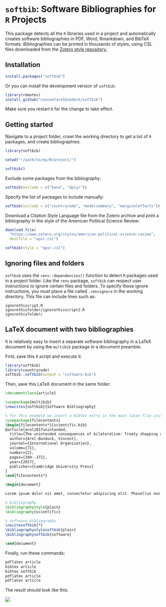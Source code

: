 
<!-- README.md is generated from README.Rmd. Please edit that file -->

# `softbib`: Software Bibliographies for `R` Projects

This package detects all the `R` libraries used in a project and
automatically creates software bibliographies in PDF, Word, Rmarkdown,
and BibTeX formats. Bibliographies can be printed in thousands of
styles, using CSL files downloaded from the [Zotero style
repository.](https://www.zotero.org/styles)

## Installation

``` r
install.packages("softbib")
```

Or you can install the development version of `softbib`:

``` r
library(remotes)
install_github("vincentarelbundock/softbib")
```

Make sure you restart `R` for the change to take effect.

## Getting started

Navigate to a project folder, crawl the working directory to get a list
of `R` packages, and create bibliographies:

``` r
library(softbib)

setwd("~/path/to/my/R/project/")

softbib()
```

Exclude some packages from the bibliography:

``` r
softbib(exclude = c("base", "dplyr"))
```

Specify the list of packages to include manually:

``` r
softbib(include = c("countrycode", "modelsummary", "marginaleffects"))
```

Download a Citation Style Language file from the Zotero archive and
print a bibliography in the style of the American Political Science
Review:

``` r
download.file(
  "https://www.zotero.org/styles/american-political-science-review",
  destfile = "apsr.csl")

softbib(style = "apsr.csl")
```

## Ignoring files and folders

`softbib` uses the `renv::dependencies()` function to detect `R`
packages used in a project folder. Like the `renv` package, `softbib`
can respect user instructions to ignore certain files and folders. To
specify those ignore instructions, you must place a file called
`.renvignore` in the working directory. This file can include lines such
as:

    ignorethiscript.R
    ignorethisfolder/ignorethisscript2.R
    ignorethisfolder/

## LaTeX document with two bibliographies

It is relatively easy to insert a separate software bibliography in a
LaTeX document by using the `multibib` package in a document preamble.

First, save this `R` script and execute it:

``` r
library(softbib)
library(countrycode)
softbib::softbib(output = "software.bib")
```

Then, save this LaTeX document in the same folder:

``` latex
\documentclass{article}

\usepackage{multibib}
\newcites{softbib}{Software Bibliography}

% for this example we insert a bibtex entry in the main latex file instead of an external .bib file
\usepackage{filecontents}
\begin{filecontents*}{scientific.bib}
@article{arel2017unintended,
  title={The unintended consequences of bilateralism: Treaty shopping and international tax policy},
  author={Arel-Bundock, Vincent},
  journal={International Organization},
  volume={71},
  number={2},
  pages={349--371},
  year={2017},
  publisher={Cambridge University Press}
}
\end{filecontents*}

\begin{document}

Lorem ipsum dolor sit amet, consectetur adipiscing elit. Phasellus non ipsum nibh. Morbi in nibh feugiat, congue purus sed, accumsan nunc. Ut porttitor egestas purus ut eleifend. Praesent gravida mauris quis nibh faucibus facilisis. In quis sapien quis nisl accumsan malesuada in eget lectus. Sed tempor dapibus ligula malesuada volutpat \cite{arel2017unintended}. 

% bibliography
\bibliographystyle{plain}
\bibliography{scientific}

% software bibliography
\nocitesoftbib{*}
\bibliographystylesoftbib{plain}
\bibliographysoftbib{software}

\end{document}
```

Finally, run these commands:

``` bash
pdflatex article
bibtex article
bibtex softbib
pdflatex article
pdflatex article
```

The result should look like this:

![](https://user-images.githubusercontent.com/987057/207441851-ec863a78-430f-43e9-a825-803e4d494f02.png)
